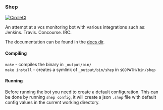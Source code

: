 ### Shep
[![CircleCI](https://circleci.com/gh/PI-Victor/shep/tree/master.svg?style=svg)](https://circleci.com/gh/PI-Victor/shep/tree/master)

An attempt at a vcs monitoring bot with various integrations such as: Jenkins.
Travis. Concourse. IRC.

The documentation can be found in the [docs dir](docs).

#### Compiling
`make` - compiles the binary in `_output/bin/`  
`make install` - creates a symlink of `_output/bin/shep` in `$GOPATH/bin/shep`  

#### Running

Before running the bot you need to create a default configuration. This can be
done by running `shep config`, it will create a json `.shep` file with
default config values in the current working directory.
